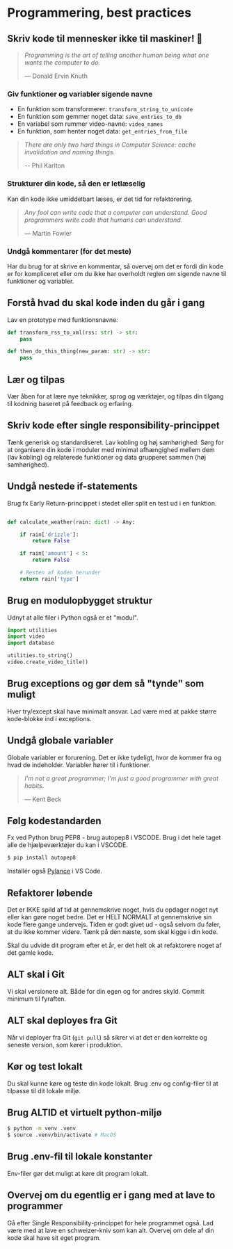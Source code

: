 # Programmering, best practices

## Skriv kode til mennesker ikke til maskiner! 🤖

> _Programming is the art of telling another human being what one wants the computer to do._
>
> ― Donald Ervin Knuth

### Giv funktioner og variabler sigende navne

- En funktion som transformerer: `transform_string_to_unicode`
- En funktion som gemmer noget data: `save_entries_to_db`
- En variabel som rummer video-navne: `video_names`
- En funktion, som henter noget data: `get_entries_from_file`

> _There are only two hard things in Computer Science: cache invalidation and naming things._
>
> -- Phil Karlton

### Strukturer din kode, så den er letlæselig

Kan din kode ikke umiddelbart læses, er det tid for refaktorering.

> _Any fool can write code that a computer can understand. Good programmers write code that humans can understand._
>
> ― Martin Fowler

### Undgå kommentarer (for det meste)

Har du brug for at skrive en kommentar, så overvej om det er fordi din kode er for kompliceret eller om du ikke har overholdt reglen om sigende navne til funktioner og variabler.

## Forstå hvad du skal kode inden du går i gang

Lav en prototype med funktionsnavne:

```python
def transform_rss_to_xml(rss: str) -> str:
    pass

def then_do_this_thing(new_param: str) -> str:
    pass

```

## Lær og tilpas

Vær åben for at lære nye teknikker, sprog og værktøjer, og tilpas din tilgang til kodning baseret på feedback og erfaring.

## Skriv kode efter single responsibility-princippet

Tænk generisk og standardiseret. Lav kobling og høj samhørighed: Sørg for at organisere din kode i moduler med minimal afhængighed mellem dem (lav kobling) og relaterede funktioner og data grupperet sammen (høj samhørighed).

## Undgå nestede if-statements

Brug fx Early Return-princippet i stedet eller split en test ud i en funktion.

```python

def calculate_weather(rain: dict) -> Any:

    if rain['drizzle']:
        return False

    if rain['amount'] < 5:
        return False

    # Resten af koden herunder
    return rain['type']

```

## Brug en modulopbygget struktur

Udnyt at alle filer i Python også er et "modul".

```python
import utilities
import video
import database

utilities.to_string()
video.create_video_title()
```

## Brug exceptions og gør dem så "tynde" som muligt

Hver try/except skal have minimalt ansvar. Lad være med at pakke større kode-blokke ind i exceptions.

## Undgå globale variabler

Globale variabler er forurening. Det er ikke tydeligt, hvor de kommer fra og hvad de indeholder. Variabler hører til i funktioner.

> _I'm not a great programmer; I'm just a good programmer with great habits._
>
> ― Kent Beck

## Følg kodestandarden

Fx ved Python brug PEP8 - brug autopep8 i VSCODE. Brug i det hele taget alle de hjælpeværktøjer du kan i VSCODE.

```bash
$ pip install autopep8
```

Installér også [Pylance](https://marketplace.visualstudio.com/items?itemName=ms-python.vscode-pylance) i VS Code.

## Refaktorer løbende

Det er IKKE spild af tid at gennemskrive noget, hvis du opdager noget nyt eller kan gøre noget bedre. Det er HELT NORMALT at gennemskrive sin kode flere gange undervejs. Tiden er godt givet ud - også selvom du føler, at du ikke kommer videre. Tænk på den næste, som skal kigge i din kode.

Skal du udvide dit program efter et år, er det helt ok at refaktorere noget af det gamle kode.

## ALT skal i Git

Vi skal versionere alt. Både for din egen og for andres skyld. Commit minimum til fyraften.

## ALT skal deployes fra Git

Når vi deployer fra Git (`git pull`) så sikrer vi at det er den korrekte og seneste version, som kører i produktion.

## Kør og test lokalt

Du skal kunne køre og teste din kode lokalt. Brug .env og config-filer til at tilpasse til dit lokale miljø.

## Brug ALTID et virtuelt python-miljø

```bash
$ python -m venv .venv
$ source .venv/bin/activate # MacOS
```

## Brug .env-fil til lokale konstanter

Env-filer gør det muligt at køre dit program lokalt.

## Overvej om du egentlig er i gang med at lave to programmer

Gå efter Single Responsibility-princippet for hele programmet også. Lad være med at lave en schweizer-kniv som kan alt. Overvej om dele af din kode skal have sit eget program.
